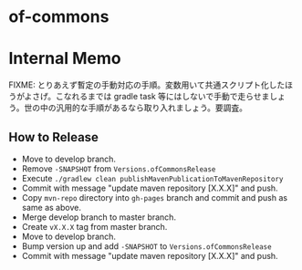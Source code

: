 # of-commons

# Internal Memo
FIXME: とりあえず暫定の手動対応の手順。変数用いて共通スクリプト化したほうがよさげ。こなれるまでは gradle task 等にはしないで手動で走らせましょう。世の中の汎用的な手順があるなら取り入れましょう。要調査。
## How to Release
- Move to develop branch.
- Remove `-SNAPSHOT` from `Versions.ofCommonsRelease`
- Execute `./gradlew clean publishMavenPublicationToMavenRepository`
- Commit with message "update maven repository [X.X.X]" and push.
- Copy `mvn-repo` directory into `gh-pages` branch and commit and push as same as above.
- Merge develop branch to master branch.
- Create `vX.X.X` tag from master branch.
- Move to develop branch.
- Bump version up and add `-SNAPSHOT` to `Versions.ofCommonsRelease`
- Commit with message "update maven repository [X.X.X]" and push.
